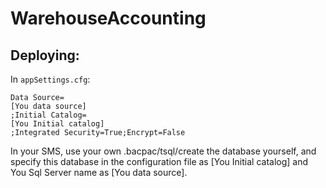 # WarehouseAccounting

## Deploying:

In `appSettings.cfg`:

```
Data Source=
[You data source]
;Initial Catalog=
[You Initial catalog]
;Integrated Security=True;Encrypt=False
```

In your SMS, use your own .bacpac/tsql/create the database yourself, and specify this database in the configuration file as [You Initial catalog] and You Sql Server name as [You data source].
